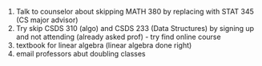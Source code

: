 1. Talk to counselor about skipping MATH 380 by replacing with STAT 345 (CS major advisor)
2. Try skip CSDS 310 (algo) and CSDS 233 (Data Structures) by signing up and not attending (already asked prof) - try find online course
3. textbook for linear algebra (linear algebra done right)
4. email professors abut doubling classes